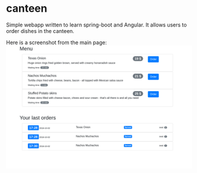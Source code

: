 # canteen

Simple webapp written to learn spring-boot and Angular. It allows users to order dishes in the canteen.

Here is a screenshot from the main page:
![Alt text](app.png?raw=true "Title")

